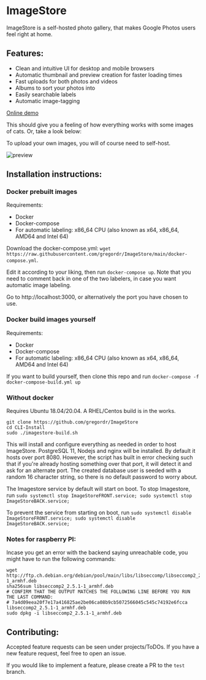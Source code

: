 # ImageStore

ImageStore is a self-hosted photo gallery, that makes Google Photos users feel right at home.

## Features:
- Clean and intuitive UI for desktop and mobile browsers
- Automatic thumbnail and preview creation for faster loading times
- Fast uploads for both photos and videos
- Albums to sort your photos into
- Easily searchable labels
- Automatic image-tagging

[Online demo](https://gregordr.github.io/ImageStore/)

This should give you a feeling of how everything works with some images of cats. Or, take a look below:

To upload your own images, you will of course need to self-host.

![preview](https://imgur.com/0yZQ7c7.jpg)

## Installation instructions:

### Docker prebuilt images

Requirements:

 - Docker
 - Docker-compose
 - For automatic labeling: x86_64 CPU (also known as x64, x86_64, AMD64 and Intel 64)

Download the docker-compose.yml: ```wget https://raw.githubusercontent.com/gregordr/ImageStore/main/docker-compose.yml```.

Edit it according to your liking, then run ```docker-compose up```. Note that you need to comment back in one of the two labelers, in case you want automatic image labeling.

Go to http://localhost:3000, or alternatively the port you have chosen to use.

### Docker build images yourself

Requirements:
 - Docker
 - Docker-compose
 - For automatic labeling: x86_64 CPU (also known as x64, x86_64, AMD64 and Intel 64)

If you want to build yourself, then clone this repo and run ```docker-compose -f docker-compose-build.yml up```

### Without docker
Requires Ubuntu 18.04/20.04. A RHEL/Centos build is in the works.

```
git clone https://github.com/gregordr/ImageStore
cd CLI-Install
sudo ./imagestore-build.sh
```
This will install and configure everything as needed in order to host ImageStore. PostgreSQL 11, Nodejs and nginx will be installed.
By default it hosts over port 8080. However, the script has built in error checking such that if you're already hosting something over that port, 
it will detect it and ask for an alternate port. The created database user is seeded with a random 16 character string, so there 
is no default password to worry about. 

The Imagestore service by default will start on boot. To stop Imagestore, run
```sudo systemctl stop ImageStoreFRONT.service; sudo systemctl stop ImageStoreBACK.service;```

To prevent the service from starting on boot, run 
```sudo systemctl disable ImageStoreFRONT.service; sudo systemctl disable ImageStoreBACK.service;```

### Notes for raspberry PI:

Incase you get an error with the backend saying unreachable code, you might have to run the following commands:

```
wget http://ftp.ch.debian.org/debian/pool/main/libs/libseccomp/libseccomp2_2.5.1-1_armhf.deb
sha256sum libseccomp2_2.5.1-1_armhf.deb
# CONFIRM THAT THE OUTPUT MATCHES THE FOLLOWING LINE BEFORE YOU RUN THE LAST COMMAND:
# 7a4d09eea20f7e17a416825ae2be06ca08b9cb5072566045c545c74192e6fcca  libseccomp2_2.5.1-1_armhf.deb
sudo dpkg -i libseccomp2_2.5.1-1_armhf.deb
```

## Contributing:

Accepted feature requests can be seen under projects/ToDOs. If you have a new feature request, feel free to open an issue.

If you would like to implement a feature, please create a PR to the ```test``` branch.
